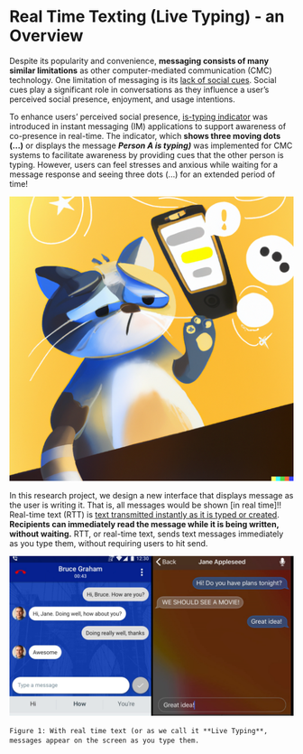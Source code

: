 # Real Time Texting (Live Typing) - an Overview

Despite its popularity and convenience, **messaging consists of many similar limitations** as other computer-mediated communication (CMC) technology. One limitation of messaging is its [lack of social cues](). Social cues play a significant role in conversations as they influence a user’s perceived social presence, enjoyment, and usage intentions.

To enhance users’ perceived social presence, [is-typing indicator]() was introduced in instant messaging (IM) applications to support awareness of co-presence in real-time. The indicator, which **shows three moving dots (...)** or displays the message **_Person A is typing)_** was implemented for CMC systems to facilitate awareness by providing cues that the other person is typing. However, users can feel stresses and anxious while waiting for a message response and seeing three dots (...) for an extended period of time!

<img class="profile-picture" src="images/cat_sad_waiting.png">

In this research project, we design a new interface that displays message as the user is writing it. That is, all messages would be shown [in real time]!! Real-time text (RTT) is [text transmitted instantly as it is typed or created](). **Recipients can immediately read the message while it is being written, without waiting.** RTT, or real-time text, sends text messages immediately as you type them, without requiring users to hit send.

![/rtt](images//rtt.webp)

`Figure 1: With real time text (or as we call it **Live Typing**, messages appear on the screen as you type them.`
